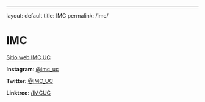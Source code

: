 ---
layout: default
title: IMC
permalink: /imc/

# IMC

[Sitio web IMC UC](https://imc.uc.cl/)

**Instagram**: [@imc_uc](https://www.instagram.com/imc_uc/)

**Twitter**: [@IMC_UC](https://twitter.com/IMC_UC)

**Linktree**: [/IMCUC](https://linktr.ee/IMCUC)